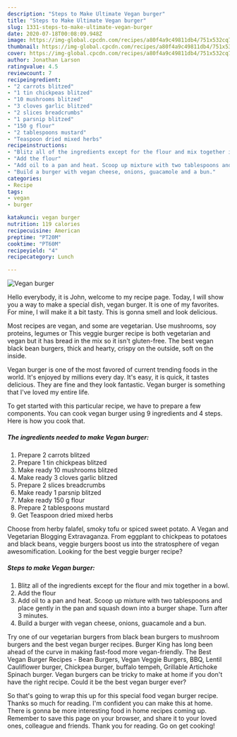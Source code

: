 ```yaml
---
description: "Steps to Make Ultimate Vegan burger"
title: "Steps to Make Ultimate Vegan burger"
slug: 1331-steps-to-make-ultimate-vegan-burger
date: 2020-07-18T00:08:09.948Z
image: https://img-global.cpcdn.com/recipes/a80f4a9c49811db4/751x532cq70/vegan-burger-recipe-main-photo.jpg
thumbnail: https://img-global.cpcdn.com/recipes/a80f4a9c49811db4/751x532cq70/vegan-burger-recipe-main-photo.jpg
cover: https://img-global.cpcdn.com/recipes/a80f4a9c49811db4/751x532cq70/vegan-burger-recipe-main-photo.jpg
author: Jonathan Larson
ratingvalue: 4.5
reviewcount: 7
recipeingredient:
- "2 carrots blitzed"
- "1 tin chickpeas blitzed"
- "10 mushrooms blitzed"
- "3 cloves garlic blitzed"
- "2 slices breadcrumbs"
- "1 parsnip blitzed"
- "150 g flour"
- "2 tablespoons mustard"
- "Teaspoon dried mixed herbs"
recipeinstructions:
- "Blitz all of the ingredients except for the flour and mix together in a bowl."
- "Add the flour"
- "Add oil to a pan and heat. Scoop up mixture with two tablespoons and place gently in the pan and squash down into a burger shape. Turn after 3 minutes."
- "Build a burger with vegan cheese, onions, guacamole and a bun."
categories:
- Recipe
tags:
- vegan
- burger

katakunci: vegan burger 
nutrition: 119 calories
recipecuisine: American
preptime: "PT20M"
cooktime: "PT60M"
recipeyield: "4"
recipecategory: Lunch

---
```



![Vegan burger](https://img-global.cpcdn.com/recipes/a80f4a9c49811db4/751x532cq70/vegan-burger-recipe-main-photo.jpg)

Hello everybody, it is John, welcome to my recipe page. Today, I will show you a way to make a special dish, vegan burger. It is one of my favorites. For mine, I will make it a bit tasty. This is gonna smell and look delicious.

Most recipes are vegan, and some are vegetarian. Use mushrooms, soy proteins, legumes or This veggie burger recipe is both vegetarian and vegan but it has bread in the mix so it isn&#39;t gluten-free. The best vegan black bean burgers, thick and hearty, crispy on the outside, soft on the inside.

Vegan burger is one of the most favored of current trending foods in the world. It's enjoyed by millions every day. It's easy, it is quick, it tastes delicious. They are fine and they look fantastic. Vegan burger is something that I've loved my entire life.


To get started with this particular recipe, we have to prepare a few components. You can cook vegan burger using 9 ingredients and 4 steps. Here is how you cook that.

<!--inarticleads1-->

##### The ingredients needed to make Vegan burger:

1. Prepare 2 carrots blitzed
1. Prepare 1 tin chickpeas blitzed
1. Make ready 10 mushrooms blitzed
1. Make ready 3 cloves garlic blitzed
1. Prepare 2 slices breadcrumbs
1. Make ready 1 parsnip blitzed
1. Make ready 150 g flour
1. Prepare 2 tablespoons mustard
1. Get Teaspoon dried mixed herbs


Choose from herby falafel, smoky tofu or spiced sweet potato. A Vegan and Vegetarian Blogging Extravaganza. From eggplant to chickpeas to potatoes and black beans, veggie burgers boost us into the stratosphere of vegan awesomification. Looking for the best veggie burger recipe? 

<!--inarticleads2-->

##### Steps to make Vegan burger:

1. Blitz all of the ingredients except for the flour and mix together in a bowl.
1. Add the flour
1. Add oil to a pan and heat. Scoop up mixture with two tablespoons and place gently in the pan and squash down into a burger shape. Turn after 3 minutes.
1. Build a burger with vegan cheese, onions, guacamole and a bun.


Try one of our vegetarian burgers from black bean burgers to mushroom burgers and the best vegan burger recipes. Burger King has long been ahead of the curve in making fast-food more vegan-friendly. The Best Vegan Burger Recipes - Bean Burgers, Vegan Veggie Burgers, BBQ, Lentil Cauliflower burger, Chickpea burger, buffalo tempeh, Grillable Artichoke Spinach burger. Vegan burgers can be tricky to make at home if you don&#39;t have the right recipe. Could it be the best vegan burger ever? 

So that's going to wrap this up for this special food vegan burger recipe. Thanks so much for reading. I'm confident you can make this at home. There is gonna be more interesting food in home recipes coming up. Remember to save this page on your browser, and share it to your loved ones, colleague and friends. Thank you for reading. Go on get cooking!
